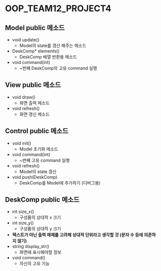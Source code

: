 # OOP_TEAM12_PROJECT4

## Model public 메소드
* void update()
  * Model의 state를 갱신 해주는 메소드
* DeskComp* elements()
  * DeskComp 배열 반환용 메소드
* void command(int)
  * ~번째 DeskComp의 고유 command 실행

## View public 메소드
* void draw()
  * 화면 출력 메소드
* void refresh()
  * 화면 갱신 메소드

## Control public 메소드
* void init()
  * Model 초기화 메소드
* void command(int)
  * ~번째 고유 command 실행
* void refresh()
  * Model의 state 갱신
* void push(DeskComp)
  * DeskComp를 Model에 추가하기 (디버그용)

## DeskComp public 메소드
* int size_x()
  * 구성품의 상대적 x 크기
* int size_y()
  * 구성품의 상대적 y 크기
* **텍스트가 아닌 출력 매체를 고려해 상대적 단위라고 생각할 것 (문자 수 등에 의존하지 않기)**
* string display_str()
  * 화면에 표시해야할 정보
* void command()
  * 자신의 고유 기능
